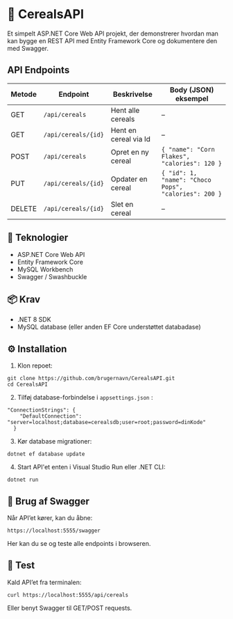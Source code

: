 # 🌾 CerealsAPI

Et simpelt ASP.NET Core Web API projekt, der demonstrerer hvordan man kan bygge en REST API med Entity Framework Core og dokumentere den med Swagger.

## API Endpoints
| Metode | Endpoint            | Beskrivelse           | Body (JSON) eksempel                                 |
| ------ | ------------------- | --------------------- | ---------------------------------------------------- |
| GET    | `/api/cereals`      | Hent alle cereals     | –                                                    |
| GET    | `/api/cereals/{id}` | Hent en cereal via Id | –                                                    |
| POST   | `/api/cereals`      | Opret en ny cereal    | `{ "name": "Corn Flakes", "calories": 120 }`         |
| PUT    | `/api/cereals/{id}` | Opdater en cereal     | `{ "id": 1, "name": "Choco Pops", "calories": 200 }` |
| DELETE | `/api/cereals/{id}` | Slet en cereal        | –                                                    |

## 🚀 Teknologier

- ASP.NET Core Web API
- Entity Framework Core
- MySQL Workbench
- Swagger / Swashbuckle

## 📦 Krav
- .NET 8 SDK
- MySQL database (eller anden EF Core understøttet databadase)

## ⚙️ Installation

1. Klon repoet:
```
git clone https://github.com/brugernavn/CerealsAPI.git
cd CerealsAPI
```
2. Tilføj database-forbindelse i ```appsettings.json``` :
```
"ConnectionStrings": {
    "DefaultConnection": "server=localhost;database=cerealsdb;user=root;password=dinKode"
  }
```
3. Kør database migrationer:
```
dotnet ef database update
```
4. Start API'et enten i Visual Studio Run eller .NET CLI:
```
dotnet run
```
## 📖 Brug af Swagger

Når API’et kører, kan du åbne:
```
https://localhost:5555/swagger
```
Her kan du se og teste alle endpoints i browseren.

## 🧪 Test

Kald API’et fra terminalen:
```
curl https://localhost:5555/api/cereals
```
Eller benyt Swagger til GET/POST requests.
